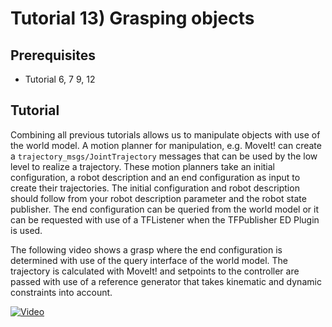 # Tutorial 13) Grasping objects

## Prerequisites

- Tutorial 6, 7  9, 12

## Tutorial

Combining all previous tutorials allows us to manipulate objects with use of the world model. A motion planner for manipulation, e.g. MoveIt! can create a `trajectory_msgs/JointTrajectory` messages that can be used by the low level to realize a trajectory. These motion planners take an initial configuration, a robot description and an end configuration as input to create their trajectories. The initial configuration and robot description should follow from your robot description parameter and the robot state publisher. The end configuration can be queried from the world model or it can be requested with use of a TFListener when the TFPublisher ED Plugin is used.

The following video shows a grasp where the end configuration is determined with use of the query interface of the world model. The trajectory is calculated with MoveIt! and setpoints to the controller are passed with use of a reference generator that takes kinematic and dynamic constraints into account.

[![Video](http://img.youtube.com/vi/Zn9XJ5GRmpU/hqdefault.jpg)](https://youtu.be/Zn9XJ5GRmpU)
